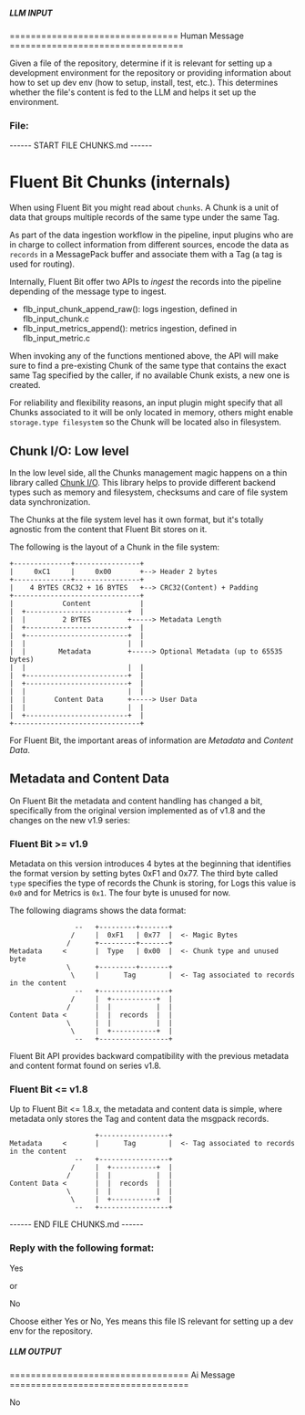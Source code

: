 ##### LLM INPUT #####
================================ Human Message =================================

Given a file of the repository, determine if it is relevant for setting up a development environment for the repository or providing information about how to set up dev env (how to setup, install, test, etc.). This determines whether the file's content is fed to the LLM and helps it set up the environment.

### File:
------ START FILE CHUNKS.md ------
# Fluent Bit Chunks (internals)

When using Fluent Bit you might read about `chunks`. A Chunk is a unit of
data that groups multiple records of the same type under the same Tag.

As part of the data ingestion workflow in the pipeline, input plugins who are in
charge to collect information from different sources, encode the data as `records`
in a MessagePack buffer and associate them with a Tag (a tag is used for routing).

Internally, Fluent Bit offer two APIs to _ingest_ the records into the pipeline
depending of the message type to ingest.

- flb_input_chunk_append_raw(): logs ingestion, defined in flb_input_chunk.c
- flb_input_metrics_append(): metrics ingestion, defined in flb_input_metric.c

When invoking any of the functions mentioned above, the API will make sure to
find a pre-existing Chunk of the same type that contains the exact same Tag specified
by the caller, if no available Chunk exists, a new one is created.

For reliability and flexibility reasons, an input plugin might specify that all
Chunks associated to it will be only located in memory, others might enable
```storage.type filesystem``` so the Chunk will be located also in filesystem.

## Chunk I/O: Low level

In the low level side, all the Chunks management magic happens on a thin library called
[Chunk I/O](https://github.com/edsiper/chunkio). This library helps to provide
different backend types such as memory and filesystem, checksums and care of file system
data synchronization.

The Chunks at the file system level has it own format, but it's totally agnostic from the
content that Fluent Bit stores on it.

The following is the layout of a Chunk in the file system:

```
+--------------+----------------+
|     0xC1     |     0x00       +--> Header 2 bytes
+--------------+----------------+
|    4 BYTES CRC32 + 16 BYTES   +--> CRC32(Content) + Padding
+-------------------------------+
|            Content            |
|  +-------------------------+  |
|  |         2 BYTES         +-----> Metadata Length
|  +-------------------------+  |
|  +-------------------------+  |
|  |                         |  |
|  |        Metadata         +-----> Optional Metadata (up to 65535 bytes)
|  |                         |  |
|  +-------------------------+  |
|  +-------------------------+  |
|  |                         |  |
|  |       Content Data      +-----> User Data
|  |                         |  |
|  +-------------------------+  |
+-------------------------------+
```

For Fluent Bit, the important areas of information are _Metadata_ and _Content Data_.

## Metadata and Content Data

On Fluent Bit the metadata and content handling has changed a bit, specifically from the
original version implemented as of v1.8 and the changes on the new v1.9 series:

### Fluent Bit >= v1.9

Metadata on this version introduces 4 bytes at the beginning that identifies the
format version by setting bytes 0xF1 and 0x77. The third byte called ```type```
specifies the type of records the Chunk is storing, for Logs this value is ```0x0``` and for Metrics is ```0x1```. The four byte is unused for now.

The following diagrams shows the data format:


```
                --   +---------+-------+
               /     |  0xF1   | 0x77  |  <- Magic Bytes
              /      +---------+-------+
Metadata     <       |  Type   | 0x00  |  <- Chunk type and unused byte
              \      +---------+-------+
               \     |      Tag        |  <- Tag associated to records in the content
                --   +-----------------+
               /     |  +-----------+  |
              /      |  |           |  |
Content Data <       |  |  records  |  |
              \      |  |           |  |
               \     |  +-----------+  |
                --   +-----------------+
```

Fluent Bit API provides backward compatibility with the previous metadata and content
format found on series v1.8.

### Fluent Bit <= v1.8

Up to Fluent Bit <= 1.8.x, the metadata and content data is simple, where metadata
only stores the Tag and content data the msgpack records.

```
                     +-----------------+
Metadata     <       |      Tag        |  <- Tag associated to records in the content
                --   +-----------------+
               /     |  +-----------+  |
              /      |  |           |  |
Content Data <       |  |  records  |  |
              \      |  |           |  |
               \     |  +-----------+  |
                --   +-----------------+
```

------ END FILE CHUNKS.md ------

### Reply with the following format:

<rel>Yes</rel>

or

<rel>No</rel>

Choose either Yes or No, Yes means this file IS relevant for setting up a dev env for the repository.

##### LLM OUTPUT #####
================================== Ai Message ==================================

<rel>No</rel>